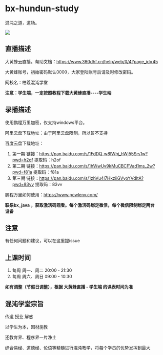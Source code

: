 # bx-hundun-study

混沌之道，道场。

![](https://github.com/NickleHuang/bx-hundun-study/blob/main/img/%E6%B7%B7%E6%B2%8C%E5%AD%A6%E5%A0%82-new.png)

## 直播描述

大黄蜂云直播。帮助文档：https://www.360dhf.cn/help/web/#/4?page_id=45

大黄蜂账号，初始密码默认0000，大家登陆账号后请及时修改密码。

网校名：柏羲混沌学堂

**注意：学生端，一定按照教程下载大黄蜂直播----学生端**

## 录播描述

使用鹏程万里加密，仅支持windows平台。

阿里云盘下载地址：由于阿里云盘限制，所以暂不支持

百度云盘下载地址：

1. 第一期 链接：https://pan.baidu.com/s/1FdDQ-w8lWhj_hWj55Srs1w?pwd=h2of   提取码：h2of
2. 第二期 链接：https://pan.baidu.com/s/1hWwUv9kMuCBCFVad1ms_2w?pwd=f81a  提取码：f81a 
3. 第三期 链接：https://pan.baidu.com/s/1zhVu4I7HkziiGVyoYVdItA?pwd=83vv 提取码：83vv

鹏程万里如何使用：https://www.pcwlenv.com/

**联系bx_java ，获取激活码观看。每个激活码绑定微信，每个微信限制绑定两台设备**

## 注意

有任何问题和建议，可以在这里提issue

## 上课时间

1. 每周 周一、周二 20:00 - 21:30
2. 每周 周六、周日 09:00 - 10:30

**如有调整（节假日调整），根据 大黄蜂直播 - 学生端 的课表时间为准**

## 混沌学堂宗旨

传道  授业  解惑

以学生为本，因材施教

还教育界、程序界一片净土

综合易经、道德经、论语等精髓进行混沌教学，将每个学员的优势发挥到最大
